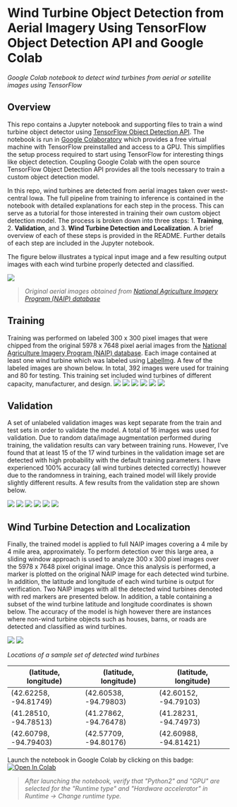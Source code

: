 # Wind Turbine Object Detection from Aerial Imagery Using TensorFlow Object Detection API and Google Colab
*Google Colab notebook to detect wind turbines from aerial or satellite images using TensorFlow*

## Overview
This repo contains a Jupyter notebook and supporting files to train a wind turbine object detector using [TensorFlow Object Detection API](https://github.com/tensorflow/models/tree/master/research/object_detection). The notebook is run in [Google Colaboratory](https://colab.research.google.com/notebooks/welcome.ipynb) which provides a free virtual machine with TensorFlow preinstalled and access to a GPU. This simplifies the setup process required to start using TensorFlow for interesting things like object detection. Coupling Google Colab with the open source TensorFlow Object Detection API provides all the tools necessary to train a custom object detection model. 

In this repo, wind turbines are detected from aerial images taken over west-central Iowa. The full pipeline from training to inference is contained in the notebook with detailed explanations for each step in the process. This can serve as a tutorial for those interested in training their own custom object detection model. The process is broken down into three steps: 1. **Training**, 2. **Validation**, and 3. **Wind Turbine Detection and Localization**. A brief overview of each of these steps is provided in the README. Further details of each step are included in the Jupyter notebook. 

The figure below illustrates a typical input image and a few resulting output images with each wind turbine properly detected and classified.

![](/READMEimages/WindTurbineDetectorFigure.png)
> *Original aerial images obtained from [National Agriculture Imagery Program (NAIP) database](https://www.fsa.usda.gov/programs-and-services/aerial-photography/imagery-programs/naip-imagery/)*

## Training
Training was performed on labeled 300 x 300 pixel images that were chipped from the original 5978 x 7648 pixel aerial images from the [National Agriculture Imagery Program (NAIP) database](https://www.fsa.usda.gov/programs-and-services/aerial-photography/imagery-programs/naip-imagery/). Each image contained at least one wind turbine which was labeled using [LabelImg](https://github.com/tzutalin/labelImg). A few of the labeled images are shown below. In total, 392 images were used for training and 80 for testing. This training set included wind turbines of different capacity, manufacturer, and design.
![](/READMEimages/train_01.png) ![](/READMEimages/train_02.png) ![](/READMEimages/train_03.png) ![](/READMEimages/train_04.png) ![](/READMEimages/train_05.png) ![](/READMEimages/train_06.png)

## Validation
A set of unlabeled validation images was kept separate from the train and test sets in order to validate the model. A total of 16 images was used for validation. Due to random data/image augmentation performed during training, the validation results can vary between training runs. However, I've found that at least 15 of the 17 wind turbines in the validation image set are detected with high probability with the default training parameters. I have experienced 100% accuracy (all wind turbines detected correctly) however due to the randomness in training, each trained model will likely provide slightly different results. A few results from the validation step are shown below.  

![](/READMEimages/valid_01.png) ![](/READMEimages/valid_02.png) ![](/READMEimages/valid_03.png) ![](/READMEimages/valid_04.png) ![](/READMEimages/valid_05.png) ![](/READMEimages/valid_08.png) 

## Wind Turbine Detection and Localization
Finally, the trained model is applied to full NAIP images covering a 4 mile by 4 mile area, approximately. To perform detection over this large area, a sliding window approach is used to analyze 300 x 300 pixel images over the 5978 x 7648 pixel original image. Once this analysis is performed, a marker is plotted on the original NAIP image for each detected wind turbine. In addition, the latitude and longitude of each wind turbine is output for verification. Two NAIP images with all the detected wind turbines denoted with red markers are presented below. In addition, a table containing a subset of the wind turbine latitude and longitude coordinates is shown below. The accuracy of the model is high however there are instances where non-wind turbine objects such as houses, barns, or roads are detected and classified as wind turbines.   

![](/READMEimages/NAIP_01.png) ![](/READMEimages/NAIP_02.png)

*Locations of a sample set of detected wind turbines*

| (latitude, longitude)  | (latitude, longitude) | (latitude, longitude) |
| ------------- | ------------- | ------------- |
|(42.62258, -94.81749)|(42.60538, -94.79803)|(42.60152, -94.79103)|
|(41.28510, -94.78513)|(41.27862, -94.76478)|(41.28231, -94.74973)|
|(42.60798, -94.79403)|(42.57709, -94.80176)|(42.60988, -94.81421)|

Launch the notebook in Google Colab by clicking on this badge: [![Open In Colab](https://colab.research.google.com/assets/colab-badge.svg)](https://colab.research.google.com/github/lbborkowski/wind-turbine-detector/blob/master/WindTurbineDetector_190630.ipynb)
> *After launching the notebook, verify that "Python2" and "GPU" are selected for the "Runtime type" and "Hardware accelerator" in Runtime -> Change runtime type.*
